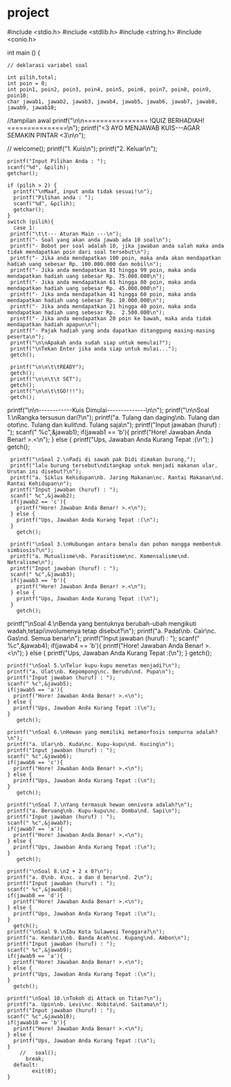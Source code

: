 # project
#include <stdio.h>
#include <stdlib.h>
#include <string.h>
#include <conio.h>

int main ()
{
   
   
    // deklarasi variabel soal

    int pilih,total;
    int poin = 0;
    int poin1, poin2, poin3, poin4, poin5, poin6, poin7, poin8, poin9, poin10;
    char jawab1, jawab2, jawab3, jawab4, jawab5, jawab6, jawab7, jawab8, jawab9, jawab10;


  //tampilan awal
  printf("\n\n================ !QUIZ BERHADIAH! ===============\n");
  printf("<3 AYO MENJAWAB KUIS---AGAR SEMAKIN PINTAR <3\n\n");

//   welcome();
    printf("1. Kuis\n");
    printf("2. Keluar\n");

    printf("Input Pilihan Anda : ");
    scanf("%d", &pilih);
    getchar();

    if (pilih > 2) {
      printf("\nMaaf, input anda tidak sesuai!\n");
      printf("Pilihan anda : ");
      scanf("%d", &pilih);
      getchar();
    }
    switch (pilih){
      case 1:
     printf("\t\t--- Aturan Main ---\n");
     printf("- Soal yang akan anda jawab ada 10 soal\n");
     printf("- Bobot per soal adalah 10, jika jawaban anda salah maka anda tidak mendapatkan poin dari soal tersebut\n");
     printf("- Jika anda mendapatkan 100 poin, maka anda akan mendapatkan hadiah uang sebesar Rp. 100.000.000 dan mobil\n");
     printf("- Jika anda mendapatkan 81 hingga 99 poin, maka anda mendapatkan hadiah uang sebesar Rp. 75.000.000\n");
     printf("- Jika anda mendapatkan 61 hingga 80 poin, maka anda mendapatkan hadiah uang sebesar Rp. 45.000.000\n");
     printf("- Jika anda mendapatkan 41 hingga 60 poin, maka anda mendapatkan hadiah uang sebesar Rp. 10.000.000\n");
     printf("- Jika anda mendapatkan 21 hingga 40 poin, maka anda mendapatkan hadiah uang sebesar Rp.  2.500.000\n");
     printf("- Jika anda mendapatkan 20 poin ke bawah, maka anda tidak mendapatkan hadiah apapun\n");
     printf("- Pajak hadiah yang anda dapatkan ditanggung masing-masing peserta\n");
     printf("\n\nApakah anda sudah siap untuk memulai?");
     printf("\nTekan Enter jika anda siap untuk mulai...");
     getch();
     
     printf("\n\n\t\tREADY");
     getch();
     printf("\n\n\t\t SET");
     getch();
     printf("\n\n\t\tGO!!!");
     getch();

 printf("\n\n------------Kuis Dimulai--------------\n\n");
     printf("\n\nSoal 1.\nRangka tersusun dari?\n");
     printf("a. Tulang dan daging\nb. Tulang dan otot\nc. Tulang dan kulit\nd. Tulang saja\n");
     printf("Input jawaban (huruf) : ");
     scanf(" %c",&jawab1);
     if(jawab1 == 'b'){
       printf("Hore! Jawaban Anda Benar! >.<\n");
     } else {
       printf("Ups, Jawaban Anda Kurang Tepat :(\n");
     }
       getch();

     printf("\nSoal 2.\nPadi di sawah pak Didi dimakan burung,");
     printf("lalu burung tersebut\nditangkap untuk menjadi makanan ular. Urutan ini disebut?\n");
     printf("a. Siklus Kehidupan\nb. Jaring Makanan\nc. Rantai Makanan\nd. Rantai Kehidupan\n");
     printf("Input jawaban (huruf) : ");
     scanf(" %c",&jawab2);
     if(jawab2 == 'c'){
       printf("Hore! Jawaban Anda Benar! >.<\n");
     } else {
       printf("Ups, Jawaban Anda Kurang Tepat :(\n");
     }
       getch();

     printf("\nSoal 3.\nHubungan antara benalu dan pohon mangga membentuk simbiosis?\n");
     printf("a. Mutualisme\nb. Parasitisme\nc. Komensalisme\nd. Netralisme\n");
     printf("Input jawaban (huruf) : ");
     scanf(" %c",&jawab3);
     if(jawab3 == 'b'){
       printf("Hore! Jawaban Anda Benar! >.<\n");
     } else {
       printf("Ups, Jawaban Anda Kurang Tepat :(\n");
     }
       getch();
printf("\nSoal 4.\nBenda yang bentuknya berubah-ubah mengikuti wadah,tetapi\nvolumenya tetap disebut?\n");
     printf("a. Padat\nb. Cair\nc. Gas\nd. Semua benar\n");
     printf("Input jawaban (huruf) : ");
     scanf(" %c",&jawab4);
     if(jawab4 == 'b'){
       printf("Hore! Jawaban Anda Benar! >.<\n");
     } else {
       printf("Ups, Jawaban Anda Kurang Tepat :(\n");
     }
       getch();

    printf("\nSoal 5.\nTelur kupu-kupu menetas menjadi?\n");
    printf("a. Ulat\nb. Kepompong\nc. Berudu\nd. Pupa\n");
    printf("Input jawaban (huruf) : ");
    scanf(" %c",&jawab5);
    if(jawab5 == 'a'){
      printf("Hore! Jawaban Anda Benar! >.<\n");
    } else {
      printf("Ups, Jawaban Anda Kurang Tepat :(\n");
    }
       getch();
      
    printf("\nSoal 6.\nHewan yang memiliki metamorfosis sempurna adalah?\n");
    printf("a. Ular\nb. Kuda\nc. Kupu-kupu\nd. Kucing\n");
    printf("Input jawaban (huruf) : ");
    scanf(" %c",&jawab6);
    if(jawab6 == 'c'){
      printf("Hore! Jawaban Anda Benar! >.<\n");
    } else {
      printf("Ups, Jawaban Anda Kurang Tepat :(\n");
    }
       getch();
      
    printf("\nSoal 7.\nYang termasuk hewan omnivora adalah?\n");
    printf("a. Beruang\nb. Kupu-kupu\nc. Domba\nd. Sapi\n");
    printf("Input jawaban (huruf) : ");
    scanf(" %c",&jawab7);
    if(jawab7 == 'a'){
      printf("Hore! Jawaban Anda Benar! >.<\n");
    } else {
      printf("Ups, Jawaban Anda Kurang Tepat :(\n");
    }
       getch();
      
    printf("\nSoal 8.\n2 + 2 x 0?\n");
    printf("a. 0\nb. 4\nc. a dan d benar\nd. 2\n");
    printf("Input jawaban (huruf) : ");
    scanf(" %c",&jawab8);
    if(jawab8 == 'd'){
      printf("Hore! Jawaban Anda Benar! >.<\n");
    } else {
      printf("Ups, Jawaban Anda Kurang Tepat :(\n");
    }
      getch();
    printf("\nSoal 9.\nIbu Kota Sulawesi Tenggara?\n");
    printf("a. Kendari\nb. Banda Aceh\nc. Kupang\nd. Ambon\n");
    printf("Input jawaban (huruf) : ");
    scanf(" %c",&jawab9);
    if(jawab9 == 'a'){
      printf("Hore! Jawaban Anda Benar! >.<\n");
    } else {
      printf("Ups, Jawaban Anda Kurang Tepat :(\n");
    }
      getch();
      
    printf("\nSoal 10.\nTokoh di Attack on Titan?\n");
    printf("a. Upin\nb. Levi\nc. Nobita\nd. Saitama\n");
    printf("Input jawaban (huruf) : ");
    scanf(" %c",&jawab10);
    if(jawab10 == 'b'){
      printf("Hore! Jawaban Anda Benar! >.<\n");
    } else {
      printf("Ups, Jawaban Anda Kurang Tepat :(\n");
    }
        //   soal();
          break;
      default:
            exit(0);
    }
